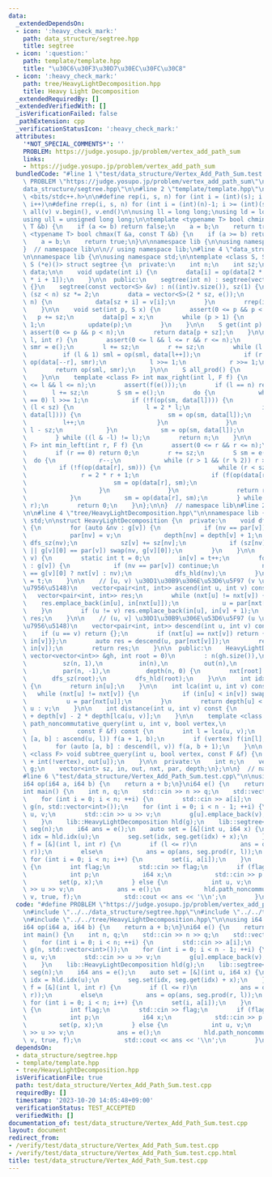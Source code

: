 ```yaml
---
data:
  _extendedDependsOn:
  - icon: ':heavy_check_mark:'
    path: data_structure/segtree.hpp
    title: segtree
  - icon: ':question:'
    path: template/template.hpp
    title: "\u30C6\u30F3\u30D7\u30EC\u30FC\u30C8"
  - icon: ':heavy_check_mark:'
    path: tree/HeavyLightDecomposition.hpp
    title: Heavy Light Decomposition
  _extendedRequiredBy: []
  _extendedVerifiedWith: []
  _isVerificationFailed: false
  _pathExtension: cpp
  _verificationStatusIcon: ':heavy_check_mark:'
  attributes:
    '*NOT_SPECIAL_COMMENTS*': ''
    PROBLEM: https://judge.yosupo.jp/problem/vertex_add_path_sum
    links:
    - https://judge.yosupo.jp/problem/vertex_add_path_sum
  bundledCode: "#line 1 \"test/data_structure/Vertex_Add_Path_Sum.test.cpp\"\n#define\
    \ PROBLEM \"https://judge.yosupo.jp/problem/vertex_add_path_sum\"\n\n#line 2 \"\
    data_structure/segtree.hpp\"\n\n#line 2 \"template/template.hpp\"\n\n#include\
    \ <bits/stdc++.h>\n\n#define rep(i, s, n) for (int i = (int)(s); i < (int)(n);\
    \ i++)\n#define rrep(i, s, n) for (int i = (int)(n)-1; i >= (int)(s); i--)\n#define\
    \ all(v) v.begin(), v.end()\n\nusing ll = long long;\nusing ld = long double;\n\
    using ull = unsigned long long;\n\ntemplate <typename T> bool chmin(T &a, const\
    \ T &b) {\n    if (a <= b) return false;\n    a = b;\n    return true;\n}\ntemplate\
    \ <typename T> bool chmax(T &a, const T &b) {\n    if (a >= b) return false;\n\
    \    a = b;\n    return true;\n}\n\nnamespace lib {\n\nusing namespace std;\n\n\
    }  // namespace lib\n\n// using namespace lib;\n#line 4 \"data_structure/segtree.hpp\"\
    \n\nnamespace lib {\n\nusing namespace std;\n\ntemplate <class S, S (*op)(S, S),\
    \ S (*e)()> struct segtree {\n  private:\n    int n;\n    int sz;\n    vector<S>\
    \ data;\n\n    void update(int i) {\n        data[i] = op(data[2 * i], data[2\
    \ * i + 1]);\n    }\n\n  public:\n    segtree(int n) : segtree(vector<S>(n, e()))\
    \ {}\n    segtree(const vector<S> &v) : n((int)v.size()), sz(1) {\n        while\
    \ (sz < n) sz *= 2;\n        data = vector<S>(2 * sz, e());\n        rep(i, 0,\
    \ n) {\n            data[sz + i] = v[i];\n        }\n        rrep(i, 1, sz) update(i);\n\
    \    }\n\n    void set(int p, S x) {\n        assert(0 <= p && p < n);\n     \
    \   p += sz;\n        data[p] = x;\n        while (p > 1) {\n            p >>=\
    \ 1;\n            update(p);\n        }\n    }\n\n    S get(int p) {\n       \
    \ assert(0 <= p && p < n);\n        return data[p + sz];\n    }\n\n    S prod(int\
    \ l, int r) {\n        assert(0 <= l && l <= r && r <= n);\n        S sml = e(),\
    \ smr = e();\n        l += sz;\n        r += sz;\n        while (l < r) {\n  \
    \          if (l & 1) sml = op(sml, data[l++]);\n            if (r & 1) smr =\
    \ op(data[--r], smr);\n            l >>= 1;\n            r >>= 1;\n        }\n\
    \        return op(sml, smr);\n    }\n\n    S all_prod() {\n        return data[1];\n\
    \    }\n\n    template <class F> int max_right(int l, F f) {\n        assert(0\
    \ <= l && l <= n);\n        assert(f(e()));\n        if (l == n) return n;\n \
    \       l += sz;\n        S sm = e();\n        do {\n            while (l % 2\
    \ == 0) l >>= 1;\n            if (!f(op(sm, data[l]))) {\n                while\
    \ (l < sz) {\n                    l = 2 * l;\n                    if (f(op(sm,\
    \ data[l]))) {\n                        sm = op(sm, data[l]);\n              \
    \          l++;\n                    }\n                }\n                return\
    \ l - sz;\n            }\n            sm = op(sm, data[l]);\n            l++;\n\
    \        } while ((l & -l) != l);\n        return n;\n    }\n\n    template <class\
    \ F> int min_left(int r, F f) {\n        assert(0 <= r && r <= n);\n        assert(f(e()));\n\
    \        if (r == 0) return 0;\n        r += sz;\n        S sm = e();\n      \
    \  do {\n            r--;\n            while (r > 1 && (r % 2)) r >>= 1;\n   \
    \         if (!f(op(data[r], sm))) {\n                while (r < sz) {\n     \
    \               r = 2 * r + 1;\n                    if (f(op(data[r], sm))) {\n\
    \                        sm = op(data[r], sm);\n                        r--;\n\
    \                    }\n                }\n                return r + 1 - sz;\n\
    \            }\n            sm = op(data[r], sm);\n        } while ((r & -r) !=\
    \ r);\n        return 0;\n    }\n};\n\n}  // namespace lib\n#line 2 \"tree/HeavyLightDecomposition.hpp\"\
    \n\n#line 4 \"tree/HeavyLightDecomposition.hpp\"\n\nnamespace lib {\n\nusing namespace\
    \ std;\n\nstruct HeavyLightDecomposition {\n  private:\n    void dfs_sz(int v)\
    \ {\n        for (auto &nv : g[v]) {\n            if (nv == par[v]) continue;\n\
    \            par[nv] = v;\n            depth[nv] = depth[v] + 1;\n           \
    \ dfs_sz(nv);\n            sz[v] += sz[nv];\n            if (sz[nv] > sz[g[v][0]]\
    \ || g[v][0] == par[v]) swap(nv, g[v][0]);\n        }\n    }\n\n    void dfs_hld(int\
    \ v) {\n        static int t = 0;\n        in[v] = t++;\n        for (auto nv\
    \ : g[v]) {\n            if (nv == par[v]) continue;\n            nxt[nv] = (nv\
    \ == g[v][0] ? nxt[v] : nv);\n            dfs_hld(nv);\n        }\n        out[v]\
    \ = t;\n    }\n\n    // [u, v) \u30D1\u30B9\u306E\u53D6\u5F97 (v \u306F u \u306E\
    \u7956\u5148)\n    vector<pair<int, int>> ascend(int u, int v) const {\n     \
    \   vector<pair<int, int>> res;\n        while (nxt[u] != nxt[v]) {\n        \
    \    res.emplace_back(in[u], in[nxt[u]]);\n            u = par[nxt[u]];\n    \
    \    }\n        if (u != v) res.emplace_back(in[u], in[v] + 1);\n        return\
    \ res;\n    }\n\n    // (u, v] \u30D1\u30B9\u306E\u53D6\u5F97 (u \u306F v \u306E\
    \u7956\u5148)\n    vector<pair<int, int>> descend(int u, int v) const {\n    \
    \    if (u == v) return {};\n        if (nxt[u] == nxt[v]) return {{in[u] + 1,\
    \ in[v]}};\n        auto res = descend(u, par[nxt[v]]);\n        res.emplace_back(in[nxt[v]],\
    \ in[v]);\n        return res;\n    }\n\n  public:\n    HeavyLightDecomposition(const\
    \ vector<vector<int>> &gh, int root = 0)\n        : n(gh.size()),\n          g(gh),\n\
    \          sz(n, 1),\n          in(n),\n          out(n),\n          nxt(n),\n\
    \          par(n, -1),\n          depth(n, 0) {\n        nxt[root] = root;\n \
    \       dfs_sz(root);\n        dfs_hld(root);\n    }\n\n    int idx(int u) const\
    \ {\n        return in[u];\n    }\n\n    int lca(int u, int v) const {\n     \
    \   while (nxt[u] != nxt[v]) {\n            if (in[u] < in[v]) swap(u, v);\n \
    \           u = par[nxt[u]];\n        }\n        return depth[u] < depth[v] ?\
    \ u : v;\n    }\n\n    int distance(int u, int v) const {\n        return depth[u]\
    \ + depth[v] - 2 * depth[lca(u, v)];\n    }\n\n    template <class F>\n    void\
    \ path_noncommutative_query(int u, int v, bool vertex,\n                     \
    \              const F &f) const {\n        int l = lca(u, v);\n        for (auto\
    \ [a, b] : ascend(u, l)) f(a + 1, b);\n        if (vertex) f(in[l], in[l] + 1);\n\
    \        for (auto [a, b] : descend(l, v)) f(a, b + 1);\n    }\n\n    template\
    \ <class F> void subtree_query(int u, bool vertex, const F &f) {\n        f(in[u]\
    \ + int(!vertex), out[u]);\n    }\n\n  private:\n    int n;\n    vector<vector<int>>\
    \ g;\n    vector<int> sz, in, out, nxt, par, depth;\n};\n\n}  // namespace lib\n\
    #line 6 \"test/data_structure/Vertex_Add_Path_Sum.test.cpp\"\n\nusing i64 = std::int64_t;\n\
    i64 op(i64 a, i64 b) {\n    return a + b;\n}\ni64 e() {\n    return 0;\n}\n\n\
    int main() {\n    int n, q;\n    std::cin >> n >> q;\n    std::vector<i64> a(n);\n\
    \    for (int i = 0; i < n; ++i) {\n        std::cin >> a[i];\n    }\n    std::vector\
    \ g(n, std::vector<int>());\n    for (int i = 0; i < n - 1; ++i) {\n        int\
    \ u, v;\n        std::cin >> u >> v;\n        g[u].emplace_back(v);\n        g[v].emplace_back(u);\n\
    \    }\n    lib::HeavyLightDecomposition hld(g);\n    lib::segtree<i64, op, e>\
    \ seg(n);\n    i64 ans = e();\n    auto set = [&](int u, i64 x) {\n        int\
    \ idx = hld.idx(u);\n        seg.set(idx, seg.get(idx) + x);\n    };\n    auto\
    \ f = [&](int l, int r) {\n        if (l <= r)\n            ans = op(ans, seg.prod(l,\
    \ r));\n        else\n            ans = op(ans, seg.prod(r, l));\n    };\n   \
    \ for (int i = 0; i < n; i++) {\n        set(i, a[i]);\n    }\n    while (q--)\
    \ {\n        int flag;\n        std::cin >> flag;\n        if (flag == 0) {\n\
    \            int p;\n            i64 x;\n            std::cin >> p >> x;\n   \
    \         set(p, x);\n        } else {\n            int u, v;\n            std::cin\
    \ >> u >> v;\n            ans = e();\n            hld.path_noncommutative_query(u,\
    \ v, true, f);\n            std::cout << ans << '\\n';\n        }\n    }\n}\n"
  code: "#define PROBLEM \"https://judge.yosupo.jp/problem/vertex_add_path_sum\"\n\
    \n#include \"../../data_structure/segtree.hpp\"\n#include \"../../template/template.hpp\"\
    \n#include \"../../tree/HeavyLightDecomposition.hpp\"\n\nusing i64 = std::int64_t;\n\
    i64 op(i64 a, i64 b) {\n    return a + b;\n}\ni64 e() {\n    return 0;\n}\n\n\
    int main() {\n    int n, q;\n    std::cin >> n >> q;\n    std::vector<i64> a(n);\n\
    \    for (int i = 0; i < n; ++i) {\n        std::cin >> a[i];\n    }\n    std::vector\
    \ g(n, std::vector<int>());\n    for (int i = 0; i < n - 1; ++i) {\n        int\
    \ u, v;\n        std::cin >> u >> v;\n        g[u].emplace_back(v);\n        g[v].emplace_back(u);\n\
    \    }\n    lib::HeavyLightDecomposition hld(g);\n    lib::segtree<i64, op, e>\
    \ seg(n);\n    i64 ans = e();\n    auto set = [&](int u, i64 x) {\n        int\
    \ idx = hld.idx(u);\n        seg.set(idx, seg.get(idx) + x);\n    };\n    auto\
    \ f = [&](int l, int r) {\n        if (l <= r)\n            ans = op(ans, seg.prod(l,\
    \ r));\n        else\n            ans = op(ans, seg.prod(r, l));\n    };\n   \
    \ for (int i = 0; i < n; i++) {\n        set(i, a[i]);\n    }\n    while (q--)\
    \ {\n        int flag;\n        std::cin >> flag;\n        if (flag == 0) {\n\
    \            int p;\n            i64 x;\n            std::cin >> p >> x;\n   \
    \         set(p, x);\n        } else {\n            int u, v;\n            std::cin\
    \ >> u >> v;\n            ans = e();\n            hld.path_noncommutative_query(u,\
    \ v, true, f);\n            std::cout << ans << '\\n';\n        }\n    }\n}"
  dependsOn:
  - data_structure/segtree.hpp
  - template/template.hpp
  - tree/HeavyLightDecomposition.hpp
  isVerificationFile: true
  path: test/data_structure/Vertex_Add_Path_Sum.test.cpp
  requiredBy: []
  timestamp: '2023-10-20 14:05:48+09:00'
  verificationStatus: TEST_ACCEPTED
  verifiedWith: []
documentation_of: test/data_structure/Vertex_Add_Path_Sum.test.cpp
layout: document
redirect_from:
- /verify/test/data_structure/Vertex_Add_Path_Sum.test.cpp
- /verify/test/data_structure/Vertex_Add_Path_Sum.test.cpp.html
title: test/data_structure/Vertex_Add_Path_Sum.test.cpp
---
```

